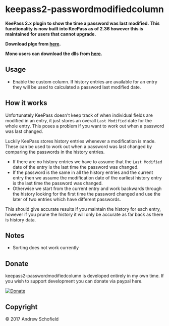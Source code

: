 # keepass2-passwordmodifiedcolumn

**KeePass 2.x plugin to show the time a password was last modified.**
**This functionality is now built into KeePass as of 2.36 however this is maintained for users that cannot upgrade.**

**Download plgx from [here](https://github.com/andrew-schofield/keepass2-passwordmodifiedcolumn/raw/master/PasswordModifiedColumn.plgx).**

**Mono users can download the dlls from [here](https://github.com/andrew-schofield/keepass2-passwordmodifiedcolumn/tree/master/mono).**

## Usage

* Enable the custom column. If history entries are available for an entry they will be used to calculated a password last modified date.

## How it works

Unfortunately KeePass doesn't keep track of when individual fields are modified in an entry, it just stores an overall `Last Modified` date for the whole entry. This poses a problem if you want to work out when a password was last changed.

Luckily KeePass stores history entries whenever a modification is made. These can be used to work out when a password was last changed by comparing the passwords in the history entries.

* If there are no history entries we have to assume that the `Last Modified ` date of the entry is the last time the password was changed.
* If the password is the same in all the history entries and the current entry then we assume the modification date of the earliest history entry is the last time the password was changed.
* Otherwise we start from the current entry and work backwards through the history looking for the first time the password changed and use the later of two entries which have different passwords.

This should give accurate results if you maintain the history for each entry, however if you prune the history it will only be accurate as far back as there is history data.

## Notes

* Sorting does not work currently


## Donate

keepass2-passwordmodifiedcolumn is developed entirely in my own time. If you wish to support development you can donate via paypal here.

[![Donate](https://img.shields.io/badge/Donate-PayPal-green.svg)](https://www.paypal.com/cgi-bin/webscr?cmd=_s-xclick&hosted_button_id=S2DVYTS47PX4S)

## Copyright

&copy; 2017 Andrew Schofield
